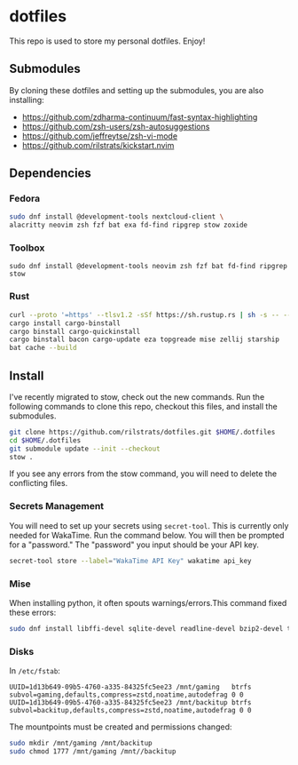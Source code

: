# dotfiles

This repo is used to store my personal dotfiles. Enjoy!

## Submodules

By cloning these dotfiles and setting up the submodules, you are also installing:

- https://github.com/zdharma-continuum/fast-syntax-highlighting
- https://github.com/zsh-users/zsh-autosuggestions
- https://github.com/jeffreytse/zsh-vi-mode
- https://github.com/rilstrats/kickstart.nvim

## Dependencies

### Fedora

```bash
sudo dnf install @development-tools nextcloud-client \
alacritty neovim zsh fzf bat exa fd-find ripgrep stow zoxide
```

### Toolbox

```
sudo dnf install @development-tools neovim zsh fzf bat fd-find ripgrep stow
```

<!-- #### i3 -->
<!---->
<!-- ```bash -->
<!-- sudo dnf install dunst i3 rofi feh \ -->
<!-- brightnessctl polybar wmctrl xset \ -->
<!-- ImageMagick xautolock xss-lock  -->
<!-- ``` -->

### Rust

```bash
curl --proto '=https' --tlsv1.2 -sSf https://sh.rustup.rs | sh -s -- --no-modify-path
cargo install cargo-binstall
cargo binstall cargo-quickinstall
cargo binstall bacon cargo-update eza topgreade mise zellij starship
bat cache --build
```
<!-- cargo install bacon bat bottom du-dust exa procs ripgrep sd topgrade zoxide -->


## Install

I've recently migrated to stow, check out the new commands.
Run the following commands to clone this repo, checkout this files, and install the submodules.

```bash
git clone https://github.com/rilstrats/dotfiles.git $HOME/.dotfiles
cd $HOME/.dotfiles
git submodule update --init --checkout
stow .
```

If you see any errors from the stow command, you will need to delete the conflicting files.

### Secrets Management

You will need to set up your secrets using `secret-tool`.
This is currently only needed for WakaTime.
Run the command below.
You will then be prompted for a "password."
The "password" you input should be your API key.

```sh
secret-tool store --label="WakaTime API Key" wakatime api_key
```
### Mise

When installing python, it often spouts warnings/errors.This command fixed these errors:

```sh
sudo dnf install libffi-devel sqlite-devel readline-devel bzip2-devel tk-devel
```

### Disks

In `/etc/fstab`:

```
UUID=1d13b649-09b5-4760-a335-84325fc5ee23 /mnt/gaming   btrfs subvol=gaming,defaults,compress=zstd,noatime,autodefrag 0 0
UUID=1d13b649-09b5-4760-a335-84325fc5ee23 /mnt/backitup btrfs subvol=backitup,defaults,compress=zstd,noatime,autodefrag 0 0
```

The mountpoints must be created and permissions changed:

```sh
sudo mkdir /mnt/gaming /mnt/backitup
sudo chmod 1777 /mnt/gaming /mnt//backitup
```
